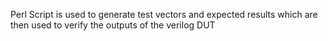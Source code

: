 Perl Script is used to generate test vectors and expected results which are then used to verify the outputs of the verilog DUT
